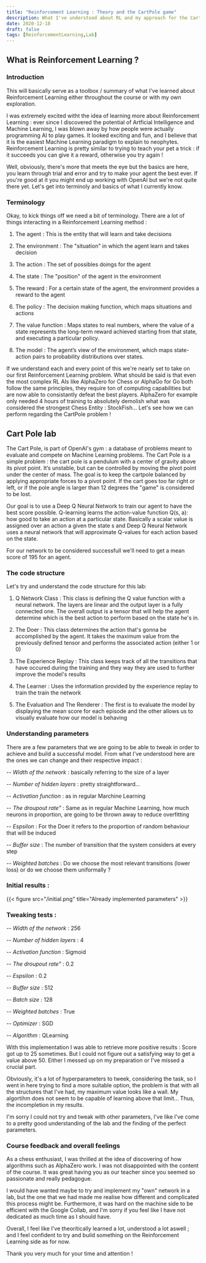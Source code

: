 ```yaml
---
title: "Reinforcement Learning : Theory and the CartPole game"
description: What I've understood about RL and my approach for the CartPole Lab
date: 2020-12-18
draft: false
tags: [ReinforcementLearning,Lab]
---
```


## What is Reinforcement Learning ?

### Introduction

This will basically serve as a toolbox / summary of what I've learned about Reinforcement Learning either throughout the course or with my own exploration.

I was extremely excited witht the idea of learning more about Reinforcement Learning : ever since I discovered the potential of Artficial Intelligence and Machine Learning, I was blown away by how people were actually programming AI to play games. It looked exciting and fun, and I believe that it is the easiest Machine Learning paradigm to explain to neophytes. Reinforcement Learning is pretty similar to trying to teach your pet a trick : if it succeeds you can give it a reward, otherwise you try again !

Well, obviously, there's more that meets the eye but the basics are here, you learn through trial and error and try to make your agent the best ever. If you're good at it you might end up working with OpenAI but we're not quite there yet. Let's get into terminoly and basics of what I currently know.

### Terminology

Okay, to kick things off we need a bit of terminology. There are a lot of things interacting in a Reinforcement Learning method : 

1. The agent : This is the entity that will learn and take decisions

2. The environment : The "situation" in which the agent learn and takes decision

3. The action : The set of possibles doings for the agent

4. The state : The "position" of the agent in the environment

5. The reward : For a certain state of the agent, the environment provides a reward to the agent

6. The policy : The decision making function, which maps situations and actions

7. The value function : Maps states to real numbers, where the value of a state represents the long-term reward achieved starting from that state, and executing a particular policy.

8. The model : The agent’s view of the environment, which maps state-action pairs to probability distributions over states. 

If we understand each and every point of this we're nearly set to take on our first Reinforcement Learning problem. What should be said is that even the most complex RL AIs like AlphaZero for Chess or AlphaGo for Go both follow the same principles, they require ton of computing capabilities but are now able to consistantly defeat the best players. AlphaZero for example only needed 4 hours of training to absolutely demolish what was considered the strongest Chess Entity : StockFish... Let's see how we can perform regarding the CartPole problem !


## Cart Pole lab

The Cart Pole, is part of OpenAI's gym : a database of problems meant to evaluate and compete on Machine Learning problems.
The Cart Pole is a simple problem : the cart pole is a pendulum with a center of gravity above its pivot point. It’s unstable, but can be controlled by moving the pivot point under the center of mass. The goal is to keep the cartpole balanced by applying appropriate forces to a pivot point. If the cart goes too far right or left, or if the pole angle is larger than 12 degrees the "game" is considered to be lost.

Our goal is to use a Deep Q Neural Network to train our agent to have the best score possible. Q-learning learns the action-value function Q(s, a): how good to take an action at a particular state. Basically a scalar value is assigned over an action a given the state s and Deep Q Neural Network uses a neural network that will approximate Q-values for each action based on the state.


For our network to be considered successfull we'll need to get a mean score of 195 for an agent.



### The code structure

Let's try and understand the code structure for this lab:

1. Q Network Class : This class is defining the Q value function with a neural network. The layers are linear and the output layer is a fully connected one. The overall output is a tensor that will help the agent determine which is the best action to perform based on the state he's in.

2. The Doer : This class determines the action that's gonna be accomplished by the agent. It takes the maximum value from the previously defined tensor and performs the associated action (either 1 or 0)

3. The Experience Replay : This class keeps track of all the transitions that have occured during the training and they way they are used to further improve the model's results

4. The Learner : Uses the information provided by the experience replay to train the train the network


5. The Evaluation and The Renderer : The first is to evaluate the model by displaying the mean score for each episode and the other allows us to visually evaluate how our model is behaving


### Understanding parameters

There are a few parameters that we are going to be able to tweak in order to achieve and build a successful model. From what I've understood here are the ones we can change and their respective impact :


-- *Width of the network* : basically referring to the size of a layer

-- *Number of hidden layers* : pretty straightforward...

-- *Activation function* : as in regular Marchine Learning

-- *The droupout rate"* : Same as in regular Machine Learning, how much neurons in proportion, are going to be thrown away to reduce overfitting

-- *Espsilon* : For the Doer it refers to the proportion of random behaviour that will be induced

-- *Buffer size* : The number of transition that the system considers at every step

-- *Weighted batches* : Do we choose the most relevant transitions (lower loss) or do we choose them uniformally ?


### Initial results : 

{{< figure src="/initial.png" title="Already implemented parameters" >}}  


### Tweaking tests :

-- *Width of the network* : 256

-- *Number of hidden layers* : 4

-- *Activation function* : Sigmoid

-- *The droupout rate"* : 0.2

-- *Espsilon* : 0.2

-- *Buffer size* : 512

-- *Batch size* : 128

-- *Weighted batches* : True

-- *Optimizer* : SGD

-- *Algorithm* : QLearning

With this implementation I was able to retrieve more positive results : Score got up to 25 sometimes. But I could not figure out a satisfying way to get a value above 50. Either I messed up on my preparation or I've missed a crucial part.

Obviously, it's a lot of hyperparameters to tweek, considering the task, so I went in here trying to find a more suitable option, the problem is that with all the structures that I've had, my maximum value looks like a wall. My algortihm does not seem to be capable of learning above that limit... Thus, the incompletion in my results.

I'm sorry I could not try and tweak with other parameters, I've like I've come to a pretty good understanding of the lab and the finding of the perfect parameters.


### Course feedback and overall feelings


As a chess enthusiast, I was thrilled at the idea of discovering of how algorithms such as AlphaZero work. I was not disappointed with the content of the course. It was great having you as our teacher since you seemed so passionate and really pedagogue.

I would have wanted maybe to try and implement my "own" network in a lab, but the one that we had made me realise how different and complicated this process might be. Furthermore, it was hard on the machine side to be efficient with the Google Collab, and I'm sorry if you feel like I have not dedicated as much time as I should have.

Overall, I feel like I've theoritically learned a lot, understood a lot aswell ; and I feel confident to try and build something on the Reinforcement Learning side as for now.

Thank you very much for your time and attention !